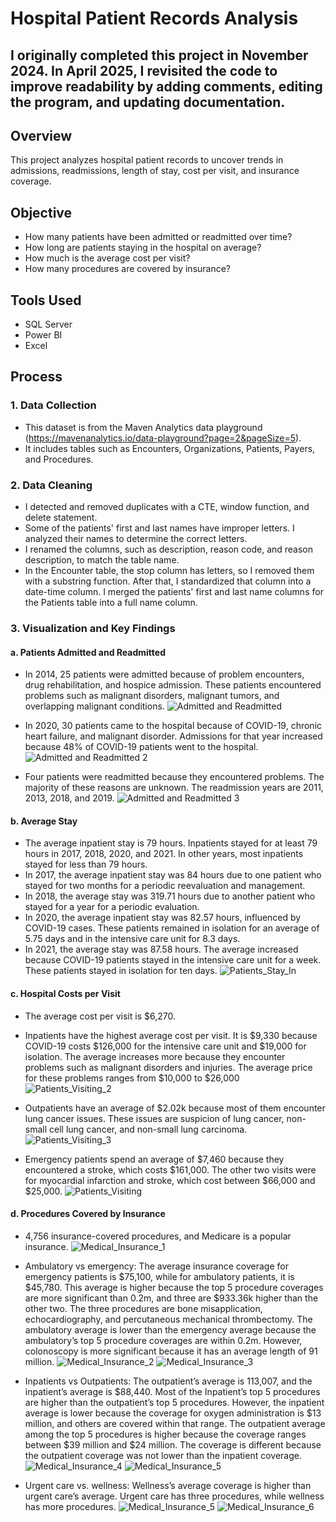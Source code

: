 # Hospital Patient Records Analysis 

## I originally completed this project in November 2024. In April 2025, I revisited the code to improve readability by adding comments, editing the program, and updating documentation.

## Overview
This project analyzes hospital patient records to uncover trends in admissions, readmissions, length of stay, cost per visit, and insurance coverage.
## Objective
- How many patients have been admitted or readmitted over time?
- How long are patients staying in the hospital on average?
- How much is the average cost per visit?
- How many procedures are covered by insurance?
## Tools Used
- SQL Server
- Power BI
- Excel
## Process
### 1. Data Collection
- This dataset is from the Maven Analytics data playground (https://mavenanalytics.io/data-playground?page=2&pageSize=5).
- It includes tables such as Encounters, Organizations, Patients, Payers, and Procedures.
### 2. Data Cleaning
- I detected and removed duplicates with a CTE, window function, and delete statement.
- Some of the patients' first and last names have improper letters. I analyzed their names to determine the correct letters.
- I renamed the columns, such as description, reason code, and reason description, to match the table name.
- In the Encounter table, the stop column has letters, so I removed them with a substring function. After that, I standardized that column into a date-time column. I merged the patients' first and last name columns for the Patients table into a full name column.
### 3. Visualization and Key Findings

#### a. Patients Admitted and Readmitted
- In 2014, 25 patients were admitted because of problem encounters, drug rehabilitation, and hospice admission. These patients encountered problems such as malignant disorders, malignant tumors, and overlapping malignant conditions.
![Admitted and Readmitted](https://github.com/user-attachments/assets/b056c76d-4507-4f3a-af70-2ba50f847083)

- In 2020, 30 patients came to the hospital because of COVID-19, chronic heart failure, and malignant disorder. Admissions for that year increased because 48% of COVID-19 patients went to the hospital.
![Admitted and Readmitted 2](https://github.com/user-attachments/assets/2783b08c-d49f-47f6-8b42-e428770aef86)

- Four patients were readmitted because they encountered problems. The majority of these reasons are unknown. The readmission years are 2011, 2013, 2018, and 2019.
![Admitted and Readmitted 3](https://github.com/user-attachments/assets/aca6b447-a437-4a27-b192-61b57d10f9e7)

#### b. Average Stay
- The average inpatient stay is 79 hours. Inpatients stayed for at least 79 hours in 2017, 2018, 2020, and 2021. In other years, most inpatients stayed for less than 79 hours.
- In 2017, the average inpatient stay was 84 hours due to one patient who stayed for two months for a periodic reevaluation and management.
- In 2018, the average stay was 319.71 hours due to another patient who stayed for a year for a periodic evaluation.
- In 2020, the average inpatient stay was 82.57 hours, influenced by COVID-19 cases. These patients remained in isolation for an average of 5.75 days and in the intensive care unit for 8.3 days.
- In 2021, the average stay was 87.58 hours. The average increased  because COVID-19 patients stayed in the intensive care unit for a week. These patients stayed in isolation for ten days.
![Patients_Stay_In](https://github.com/user-attachments/assets/56fb68a8-dfbb-4b0e-b77b-54fc86294168)

#### c. Hospital Costs per Visit
- The average cost per visit is $6,270.
- Inpatients have the highest average cost per visit. It is $9,330 because COVID-19 costs $126,000 for the intensive care unit and $19,000 for isolation. The average increases more because they encounter problems such as malignant disorders and injuries. The average price for these problems ranges from $10,000 to $26,000
  ![Patients_Visiting_2](https://github.com/user-attachments/assets/d1cabfd9-5ae8-405e-96a9-84a0c5320670)

- Outpatients have an average of $2.02k because most of them encounter lung cancer issues. These issues are suspicion of lung cancer, non-small cell lung cancer, and non-small lung carcinoma.
  ![Patients_Visiting_3](https://github.com/user-attachments/assets/d2d3c003-03b3-433c-be6b-4400a885ecf4)

- Emergency patients spend an average of $7,460 because they encountered a stroke, which costs $161,000. The other two visits were for myocardial infarction and stroke, which cost between $66,000 and $25,000.
  ![Patients_Visiting](https://github.com/user-attachments/assets/3096785f-02ec-430b-ac53-5a14b84a0f63)

#### d. Procedures Covered by Insurance
- 4,756 insurance-covered procedures, and Medicare is a popular insurance.
  ![Medical_Insurance_1](https://github.com/user-attachments/assets/a6039a0e-d12c-4012-86f5-8c4a527f986b)

- Ambulatory vs emergency: The average insurance coverage for emergency patients is $75,100, while for ambulatory patients, it is $45,780. This average is higher because the top 5 procedure coverages are more significant than 0.2m, and three are $933.36k higher than the other two. The three procedures are bone misapplication, echocardiography, and percutaneous mechanical thrombectomy. The ambulatory average is lower than the emergency average because the ambulatory’s top 5 procedure coverages are within 0.2m. However, colonoscopy is more significant because it has an average length of 91 million.
  ![Medical_Insurance_2](https://github.com/user-attachments/assets/e2fe2990-b46f-487e-8ba3-dfd01fc80511)
![Medical_Insurance_3](https://github.com/user-attachments/assets/bc9feb84-68d4-4e0f-a778-fb5c4fd3ffdd)

- Inpatients vs Outpatients: The outpatient’s average is 113,007, and the inpatient’s average is $88,440. Most of the Inpatient’s top 5 procedures are higher than the outpatient’s top 5 procedures. However, the inpatient average is lower because the coverage for oxygen administration is $13 million, and others are covered within that range. The outpatient average among the top 5 procedures is higher because the coverage ranges between $39 million and $24 million. The coverage is different because the outpatient coverage was not lower than the inpatient coverage.
  ![Medical_Insurance_4](https://github.com/user-attachments/assets/26843a97-c6bd-452f-ab93-add1173ecff9)
![Medical_Insurance_5](https://github.com/user-attachments/assets/b6e69ca3-a6f5-45e9-bf93-d56d605f862b)

- Urgent care vs. wellness: Wellness’s average coverage is higher than urgent care’s average. Urgent care has three procedures, while wellness has more procedures.
![Medical_Insurance_5](https://github.com/user-attachments/assets/c0dd54e1-3e46-4311-93ad-d6c423768bfd)
![Medical_Insurance_6](https://github.com/user-attachments/assets/353f26e1-2de0-445e-ba33-86ec3ca1aecb)



